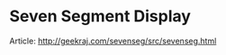 Seven Segment Display
=====================
 
Article: http://geekraj.com/sevenseg/src/sevenseg.html 
 
